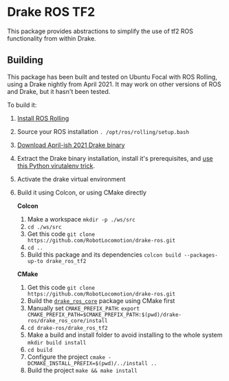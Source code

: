 # Drake ROS TF2

This package provides abstractions to simplify the use of tf2 ROS functionality from within Drake.

## Building

This package has been built and tested on Ubuntu Focal with ROS Rolling, using a Drake nightly from April 2021.
It may work on other versions of ROS and Drake, but it hasn't been tested.

To build it:

1. [Install ROS Rolling](https://index.ros.org/doc/ros2/Installation/Rolling/)
1. Source your ROS installation `. /opt/ros/rolling/setup.bash`
1. [Download April-ish 2021 Drake binary](https://drake.mit.edu/from_binary.html)
1. Extract the Drake binary installation, install it's prerequisites, and [use this Python virutalenv trick](https://drake.mit.edu/python_bindings.html#inside-virtualenv).
1. Activate the drake virtual environment
1. Build it using Colcon, or using CMake directly

    **Colcon**
    1. Make a workspace `mkdir -p ./ws/src`
    1. `cd ./ws/src`
    1. Get this code `git clone https://github.com/RobotLocomotion/drake-ros.git`
    1. `cd ..`
    1. Build this package and its dependencies `colcon build --packages-up-to drake_ros_tf2`

    **CMake**
    1. Get this code `git clone https://github.com/RobotLocomotion/drake-ros.git`
    1. Build the [`drake_ros_core`](../drake_ros_core/README.md#building) package using CMake first
    1. Manually set `CMAKE_PREFIX_PATH`: `export CMAKE_PREFIX_PATH=$CMAKE_PREFIX_PATH:$(pwd)/drake-ros/drake_ros_core/install`
    1. `cd drake-ros/drake_ros_tf2`
    1. Make a build and install folder to avoid installing to the whole system `mkdir build install`
    1. `cd build`
    1. Configure the project `cmake -DCMAKE_INSTALL_PREFIX=$(pwd)/../install ..`
    1. Build the project `make && make install`

